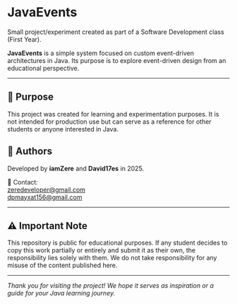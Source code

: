 <!DOCTYPE html>
<html lang="en">
<head>
  <meta charset="UTF-8" />
  <title>JavaEvents</title>
</head>
<body>
  <h1>JavaEvents</h1>
  <p>
    Small project/experiment created as part of a Software Development class (First Year).
  </p>
  <p>
    <strong>JavaEvents</strong> is a simple system focused on custom event-driven architectures in Java. Its purpose is to explore event-driven design from an educational perspective.
  </p>

  <hr />

  <h2>🧠 Purpose</h2>
  <p>
    This project was created for learning and experimentation purposes. It is not intended for production use but can serve as a reference for other students or anyone interested in Java.
  </p>

  <h2>👥 Authors</h2>
  <p>
    Developed by <strong>iamZere</strong> and <strong>David17es</strong> in 2025.
  </p>
  <p>
    📧 Contact:<br />
    <a href="mailto:zeredeveloper@gmail.com">zeredeveloper@gmail.com</a><br />
    <a href="mailto:dpmayxat156@gmail.com">dpmayxat156@gmail.com</a>
  </p>

  <hr />

  <h2>⚠️ Important Note</h2>
  <p>
    This repository is public for educational purposes. If any student decides to copy this work partially or entirely and submit it as their own, the responsibility lies solely with them. We do not take responsibility for any misuse of the content published here.
  </p>

  <hr />

  <p>
    <em>Thank you for visiting the project! We hope it serves as inspiration or a guide for your Java learning journey.</em>
  </p>
</body>
</html>
